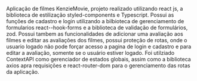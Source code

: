Aplicação de filmes KenzieMovie, projeto realizado utilizando react js, a biblioteca de estilização styled-components e Typescript. Possui as funções de cadastro e login utilizando a bilbioteca de gerenciamento de formularios react--hook-forms e a biblioteca de validação de formulários, zod. Possui tambem as funcionalidades de adicionar uma avaliação aos filmes e editar as avaliações dos filmes, possui proteção de rotas, onde o usuario logado não pode forçar acesso a pagina de login e cadastro e para editar a avaliação, somente se o usuário estiver logado. Foi utilziado ContextAPI como gerenciador de estados globais, assim como a biblioteca axios apra requisições e react-router-dom para o gerenciamento das rotas da aplicação.
